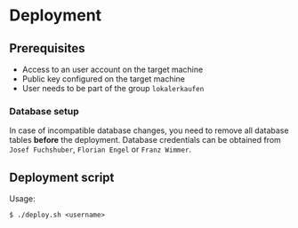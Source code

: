 # Deployment

## Prerequisites

* Access to an user account on the target machine
* Public key configured on the target machine
* User needs to be part of the group `lokalerkaufen`

### Database setup

In case of incompatible database changes, you need to remove all database tables **before** the deployment.
Database credentials can be obtained from `Josef Fuchshuber`, `Florian Engel` or `Franz Wimmer`.

## Deployment script

Usage:

```
$ ./deploy.sh <username>
```
